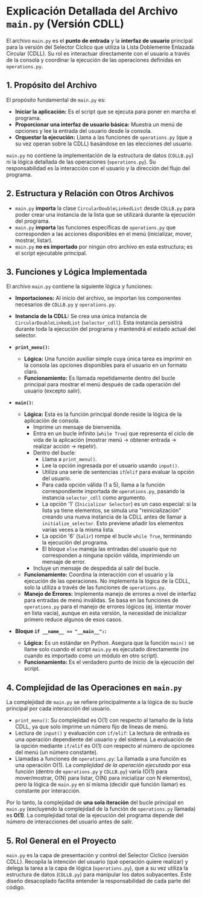 # Explicación Detallada del Archivo `main.py` (Versión CDLL)

El archivo `main.py` es el **punto de entrada** y la **interfaz de usuario** principal para la versión del Selector Cíclico que utiliza la Lista Doblemente Enlazada Circular (CDLL). Su rol es interactuar directamente con el usuario a través de la consola y coordinar la ejecución de las operaciones definidas en `operations.py`.

## 1. Propósito del Archivo

El propósito fundamental de `main.py` es:

*   **Iniciar la aplicación:** Es el script que se ejecuta para poner en marcha el programa.
*   **Proporcionar una interfaz de usuario básica:** Muestra un menú de opciones y lee la entrada del usuario desde la consola.
*   **Orquestar la ejecución:** Llama a las funciones de `operations.py` (que a su vez operan sobre la CDLL) basándose en las elecciones del usuario.

`main.py` no contiene la implementación de la estructura de datos (`CDLLB.py`) ni la lógica detallada de las operaciones (`operations.py`). Su responsabilidad es la interacción con el usuario y la dirección del flujo del programa.

## 2. Estructura y Relación con Otros Archivos

*   `main.py` **importa** la clase `CircularDoubleLinkedList` desde `CDLLB.py` para poder crear una instancia de la lista que se utilizará durante la ejecución del programa.
*   `main.py` **importa** las funciones específicas de `operations.py` que corresponden a las acciones disponibles en el menú (inicializar, mover, mostrar, listar).
*   `main.py` **no es importado** por ningún otro archivo en esta estructura; es el script ejecutable principal.

## 3. Funciones y Lógica Implementada

El archivo `main.py` contiene la siguiente lógica y funciones:

*   **Importaciones:** Al inicio del archivo, se importan los componentes necesarios de `CDLLB.py` y `operations.py`.
*   **Instancia de la CDLL:** Se crea una única instancia de `CircularDoubleLinkedList` (`selector_cdll`). Esta instancia persistirá durante toda la ejecución del programa y mantendrá el estado actual del selector.
*   **`print_menu()`:**
    *   **Lógica:** Una función auxiliar simple cuya única tarea es imprimir en la consola las opciones disponibles para el usuario en un formato claro.
    *   **Funcionamiento:** Es llamada repetidamente dentro del bucle principal para mostrar el menú después de cada operación del usuario (excepto salir).
*   **`main()`:**
    *   **Lógica:** Esta es la función principal donde reside la lógica de la aplicación de consola.
        *   Imprime un mensaje de bienvenida.
        *   Entra en un bucle infinito (`while True`) que representa el ciclo de vida de la aplicación (mostrar menú -> obtener entrada -> realizar acción -> repetir).
        *   Dentro del bucle:
            *   Llama a `print_menu()`.
            *   Lee la opción ingresada por el usuario usando `input()`.
            *   Utiliza una serie de sentencias `if`/`elif` para evaluar la opción del usuario.
            *   Para cada opción válida (1 a 5), llama a la función correspondiente importada de `operations.py`, pasando la instancia `selector_cdll` como argumento.
            *   La opción '1' (`Inicializar Selector`) es un caso especial: si la lista ya tiene elementos, se simula una "reinicialización" creando una nueva instancia de la CDLL antes de llamar a `initialize_selector`. Esto previene añadir los elementos varias veces a la misma lista.
            *   La opción '6' (`Salir`) rompe el bucle `while True`, terminando la ejecución del programa.
            *   El bloque `else` maneja las entradas del usuario que no corresponden a ninguna opción válida, imprimiendo un mensaje de error.
        *   Incluye un mensaje de despedida al salir del bucle.
    *   **Funcionamiento:** Coordina la interacción con el usuario y la ejecución de las operaciones. No implementa la lógica de la CDLL, solo la utiliza a través de las funciones de `operations.py`.
    *   **Manejo de Errores:** Implementa manejo de errores a nivel de interfaz para entradas de menú inválidas. Se basa en las funciones de `operations.py` para el manejo de errores lógicos (ej. intentar mover en lista vacía), aunque en esta versión, la necesidad de inicializar primero reduce algunos de esos casos.

*   **Bloque `if __name__ == "__main__":`:**
    *   **Lógica:** Es un estándar en Python. Asegura que la función `main()` se llame solo cuando el script `main.py` es ejecutado directamente (no cuando es importado como un módulo en otro script).
    *   **Funcionamiento:** Es el verdadero punto de inicio de la ejecución del script.

## 4. Complejidad de las Operaciones en `main.py`

La complejidad de `main.py` se refiere principalmente a la lógica de su bucle principal por cada interacción del usuario.

*   `print_menu()`: Su complejidad es O(1) con respecto al tamaño de la lista CDLL, ya que solo imprime un número fijo de líneas de menú.
*   Lectura de `input()` y evaluación con `if/elif`: La lectura de entrada es una operación dependiente del usuario y del sistema. La evaluación de la opción mediante `if/elif` es O(1) con respecto al número de opciones del menú (un número constante).
*   Llamadas a funciones de `operations.py`: La llamada a una función es una operación O(1). La *complejidad de la operación ejecutada* por esa función (dentro de `operations.py` y `CDLLB.py`) varía (O(1) para mover/mostrar, O(N) para listar, O(N) para inicializar con N elementos), pero la lógica de `main.py` en sí misma (decidir qué función llamar) es constante por interacción.

Por lo tanto, la complejidad de **una sola iteración** del bucle principal en `main.py` (excluyendo la complejidad de la función de `operations.py` llamada) es **O(1)**. La complejidad total de la ejecución del programa depende del número de interacciones del usuario antes de salir.

## 5. Rol General en el Proyecto

`main.py` es la capa de presentación y control del Selector Cíclico (versión CDLL). Recopila la intención del usuario (qué operación quiere realizar) y delega la tarea a la capa de lógica (`operations.py`), que a su vez utiliza la estructura de datos (`CDLLB.py`) para manipular los datos subyacentes. Este diseño desacoplado facilita entender la responsabilidad de cada parte del código.
